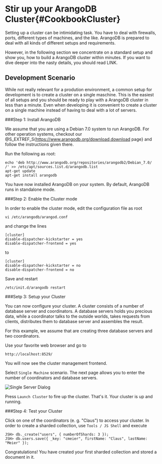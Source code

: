 Stir up your ArangoDB Cluster{#CookbookCluster}
=============================

Setting up a cluster can be intimidating task. You have to deal with
firewalls, ports, different types of machines, and the like. ArangoDB
is prepared to deal with all kinds of different setups and
requirements.

However, in the following section we concentrate on a standard setup
and show you, how to build a ArangoDB cluster within minutes. If you
want to dive deeper into the nasty details, you should read LINK.

Development Scenario
--------------------

While not really relevant for a prodution environment, a common setup
for development is to create a cluster on a single maschine. This is
the easiest of all setups and you should be ready to play with a
ArangoDB cluster in less than a minute. Even when developing it is
convenient to create a cluster on a single machine instead of having
to deal with a lot of servers.

###Step 1: Install ArangoDB

We assume that you are using a Debian 7.0 system to run ArangoDB. For other
operation systems, checkout our 
@S_EXTREF_S{https://www.arangodb.org/download,download page}
and follow the instructions given there.

Run the following as root:

    echo 'deb http://www.arangodb.org/repositories/arangodb2/Debian_7.0/ /' >> /etc/apt/sources.list.d/arangodb.list
    apt-get update
    apt-get install arangodb

You have now installed ArangoDB on your system. By default, ArangoDB
runs in standalone mode.

###Step 2: Enable the Cluster mode

In order to enable the cluster mode, edit the configuration file as root

    vi /etc/arangodb/arangod.conf

and change the lines

    [cluster]
    disable-dispatcher-kickstarter = yes
    disable-dispatcher-frontend = yes

to

    [cluster]
    disable-dispatcher-kickstarter = no
    disable-dispatcher-frontend = no

Save and restart

    /etc/init.d/arangodb restart

###Setp 3: Setup your Cluster

You can now configure your cluster. A cluster consists of a number of
database server and coordinators. A database servers holds you
precious data, while a coordinator talks to the outside worlds, takes
requests from clients, distributes them to database server and
assembles the result.

For this example, we assume that are creating three database servers
and two coordinators.

Use your favorite web browser and go to

    http://localhost:8529/

You will now see the cluster management frontend.

Select `Single Machine` scenario. The next page allows you to enter
the number of coordinators and database servers.

![Single Server Dialog](cluster-single-server-dialog.png)

Press `Launch Cluster` to fire up the cluster. That's it. Your cluster
is up and running.

###Step 4: Test your Cluster

Click on one of the coordinators (e. g. "Claus") to access your
cluster.  In order to create a sharded collection, use `Tools / JS
Shell` and execute

    JSH> db._create("users", { numberOfShards: 3 });
    JSH> db.users.save({ _key: "cmeier", firstName: "Claus", lastName: "Meier" });

Congratulations! You have created your first sharded collection and
stored a document in it.


